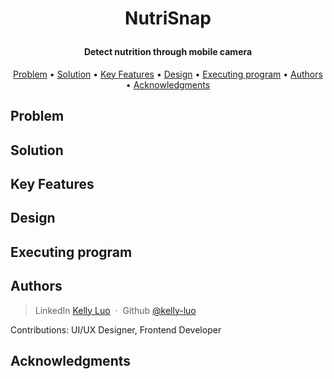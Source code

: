 <h1 align="center">
	<p>NutriSnap</p>
</h1>

<h4 align="center">Detect nutrition through mobile camera</h4>

<p align="center">
</p>

<p align="center">
		<a href="#problem">Problem</a> •
		<a href="#solution">Solution</a> •
        <a href="#key-features">Key Features</a> •
		<a href="#design">Design</a> •
		<a href="#executing-program">Executing program</a> •
		<a href="#authors">Authors</a> •
        <a href="#acknowledgments">Acknowledgments</a>
</p>

## Problem

## Solution

## Key Features

## Design

## Executing program

## Authors

> LinkedIn [Kelly Luo](https://www.linkedin.com/in/kelly-luo-engineering/) &nbsp;&middot;&nbsp;
> Github [@kelly-luo](https://github.com/kelly-luo)

Contributions: UI/UX Designer, Frontend Developer

## Acknowledgments
